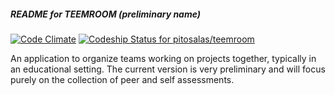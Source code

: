 ##### README for TEEMROOM (preliminary name)

[![Code Climate](https://codeclimate.com/github/pitosalas/teemroom.png)](https://codeclimate.com/github/pitosalas/teemroom)
[ ![Codeship Status for pitosalas/teemroom](https://www.codeship.io/projects/43a58aa0-ae33-0131-436d-4e21a589432c/status?branch=master)](https://www.codeship.io/projects/19702)

An application to organize teams working on projects together, typically in an educational setting. The current version is very preliminary and will focus purely on the collection of peer and self assessments.

